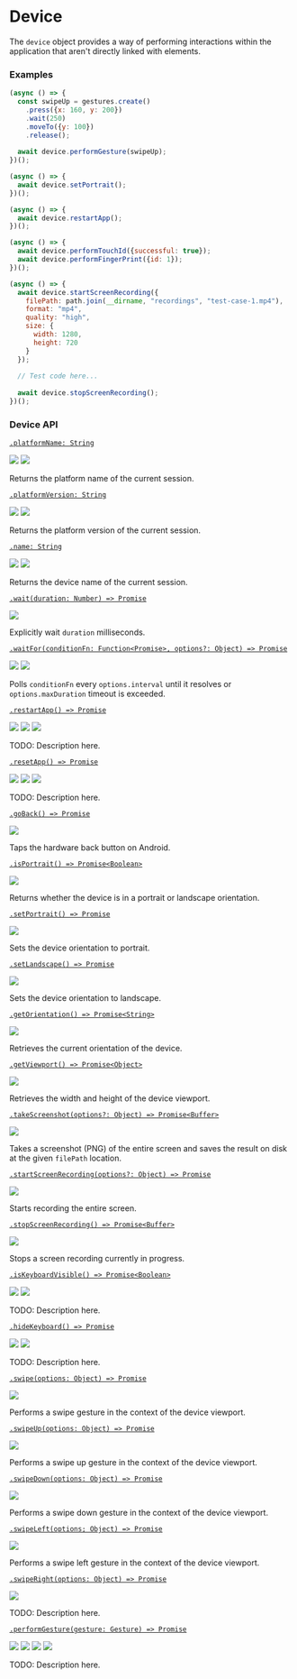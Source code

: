 # Device

The `device` object provides a way of performing interactions within the application that aren't directly linked with elements.

### Examples

```javascript
(async () => {
  const swipeUp = gestures.create()
    .press({x: 160, y: 200})
    .wait(250)
    .moveTo({y: 100})
    .release();
  
  await device.performGesture(swipeUp);
})();
```

```javascript
(async () => {
  await device.setPortrait();
})();
```

```javascript
(async () => {
  await device.restartApp();
})();
```

```javascript
(async () => {
  await device.performTouchId({successful: true});
  await device.performFingerPrint({id: 1});
})();
```

```javascript
(async () => {
  await device.startScreenRecording({
    filePath: path.join(__dirname, "recordings", "test-case-1.mp4"),
    format: "mp4",
    quality: "high",
    size: {
      width: 1280,
      height: 720
    }
  });
  
  // Test code here...
  
  await device.stopScreenRecording(); 
})();
```

### Device API

[```.platformName: String```](./device/platformName.md)

<img src="https://img.shields.io/badge/Platform-Both-blue.svg" /> <img src="https://img.shields.io/badge/Docs-TODO-red.svg" />

Returns the platform name of the current session.

[```.platformVersion: String```](./device/platformVersion.md)

<img src="https://img.shields.io/badge/Platform-Both-blue.svg" /> <img src="https://img.shields.io/badge/Docs-TODO-red.svg" />

Returns the platform version of the current session.

[```.name: String```](./device/name.md)

<img src="https://img.shields.io/badge/Platform-Both-blue.svg" /> <img src="https://img.shields.io/badge/Docs-TODO-red.svg" />

Returns the device name of the current session.

[```.wait(duration: Number) => Promise```](./device/wait.md)

<img src="https://img.shields.io/badge/Platform-Both-blue.svg" />

Explicitly wait `duration` milliseconds.

[```.waitFor(conditionFn: Function<Promise>, options?: Object) => Promise```](./device/waitFor.md)

<img src="https://img.shields.io/badge/Platform-Both-blue.svg" /> <img src="https://img.shields.io/badge/Docs-TODO-red.svg" />

Polls `conditionFn` every `options.interval` until it resolves or `options.maxDuration` timeout is exceeded.

[```.restartApp() => Promise```](./device/restartApp.md)

<img src="https://img.shields.io/badge/Platform-Both-blue.svg" /> <img src="https://img.shields.io/badge/Docs-TODO-red.svg" /> <img src="https://img.shields.io/badge/Tests-TODO-red.svg" />

TODO: Description here.

[```.resetApp() => Promise```](./device/resetApp.md)

<img src="https://img.shields.io/badge/Platform-Both-blue.svg" /> <img src="https://img.shields.io/badge/Docs-TODO-red.svg" /> <img src="https://img.shields.io/badge/Tests-TODO-red.svg" />

TODO: Description here.

[```.goBack() => Promise```](./device/goBack.md)

<img src="https://img.shields.io/badge/Platform-Android-blue.svg" />

Taps the hardware back button on Android.

[```.isPortrait() => Promise<Boolean>```](./device/isPortrait.md)

<img src="https://img.shields.io/badge/Platform-Both-blue.svg" />

Returns whether the device is in a portrait or landscape orientation.

[```.setPortrait() => Promise```](./device/setPortrait.md)

<img src="https://img.shields.io/badge/Platform-Both-blue.svg" />

Sets the device orientation to portrait.

[```.setLandscape() => Promise```](./device/setLandscape.md)

<img src="https://img.shields.io/badge/Platform-Both-blue.svg" />

Sets the device orientation to landscape.

[```.getOrientation() => Promise<String>```](./device/getOrientation.md)

<img src="https://img.shields.io/badge/Platform-Both-blue.svg" />

Retrieves the current orientation of the device.

[```.getViewport() => Promise<Object>```](./device/getViewport.md)

<img src="https://img.shields.io/badge/Platform-Both-blue.svg" />

Retrieves the width and height of the device viewport.

[```.takeScreenshot(options?: Object) => Promise<Buffer>```](./device/takeScreenshot.md)

<img src="https://img.shields.io/badge/Platform-Both-blue.svg" />

Takes a screenshot (PNG) of the entire screen and saves the result on disk at the given `filePath` location.

[```.startScreenRecording(options?: Object) => Promise```](./device/startScreenRecording.md)

<img src="https://img.shields.io/badge/Platform-Both-blue.svg" />

Starts recording the entire screen.

[```.stopScreenRecording() => Promise<Buffer>```](./device/stopScreenRecording.md)

<img src="https://img.shields.io/badge/Platform-Both-blue.svg" />

Stops a screen recording currently in progress.

[```.isKeyboardVisible() => Promise<Boolean>```](./device/isKeyboardVisible.md)

<img src="https://img.shields.io/badge/Platform-Both-blue.svg" /> <img src="https://img.shields.io/badge/Docs-TODO-red.svg" />

TODO: Description here.

[```.hideKeyboard() => Promise```](./device/hideKeyboard.md)

<img src="https://img.shields.io/badge/Platform-Both-blue.svg" /> <img src="https://img.shields.io/badge/Docs-TODO-red.svg" />

TODO: Description here.

[```.swipe(options: Object) => Promise```](./device/swipe.md)

<img src="https://img.shields.io/badge/Platform-Both-blue.svg" />

Performs a swipe gesture in the context of the device viewport.

[```.swipeUp(options: Object) => Promise```](./device/swipeUp.md)

<img src="https://img.shields.io/badge/Platform-Both-blue.svg" />

Performs a swipe up gesture in the context of the device viewport.

[```.swipeDown(options: Object) => Promise```](./device/swipeDown.md)

<img src="https://img.shields.io/badge/Platform-Both-blue.svg" />

Performs a swipe down gesture in the context of the device viewport.

[```.swipeLeft(options; Object) => Promise```](./device/swipeLeft.md)

<img src="https://img.shields.io/badge/Platform-Both-blue.svg" />

Performs a swipe left gesture in the context of the device viewport.

[```.swipeRight(options: Object) => Promise```](./device/swipeRight.md)

<img src="https://img.shields.io/badge/Platform-Both-blue.svg" />

TODO: Description here.

[```.performGesture(gesture: Gesture) => Promise```](./device/performGesture.md)

<img src="https://img.shields.io/badge/Platform-Both-blue.svg" /> <img src="https://img.shields.io/badge/Dev-WIP-orange.svg" /> <img src="https://img.shields.io/badge/Docs-TODO-red.svg" /> <img src="https://img.shields.io/badge/Tests-WIP-orange.svg" />

TODO: Description here.
